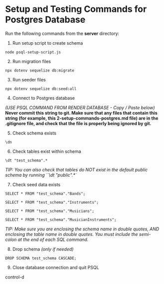 # Setup and Testing Commands for Postgres Database

Run the following commands from the __server__ directory:

1. Run setup script to create schema

`node psql-setup-script.js`

2. Run migration files

`npx dotenv sequelize db:migrate`

3. Run seeder files

`npx dotenv sequelize db:seed:all`

4. Connect to Postgres database

_(USE PSQL COMMAND FROM RENDER DATABASE - Copy / Paste below)_ **Never commit
this string to git. Make sure that any files that contain this string (for
example, this 2-setup-commands-postgres.md file) are in the .gitignore file, and
check that the file is properly being ignored by git.**




5. Check schema exists

`\dn`

6. Check tables exist within schema

`\dt "test_schema".*`

_TIP: You can also check that tables do NOT exist in the default public schema by running ``\dt "public".*`_

7. Check seed data exists

`SELECT * FROM "test_schema"."Bands";`

`SELECT * FROM "test_schema"."Instruments";`

`SELECT * FROM "test_schema"."Musicians";`

`SELECT * FROM "test_schema"."MusicianInstruments";`

_TIP: Make sure you are enclosing the schema name in double quotes, AND
enclosing the table name in double quotes. You must include the semi-colon at
the end of each SQL command._

8. Drop schema _(only if needed)_

`DROP SCHEMA test_schema CASCADE;`

9. Close database connection and quit PSQL

control-d